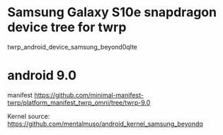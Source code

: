 # Samsung Galaxy S10e snapdragon device tree for twrp
twrp_android_device_samsung_beyond0qlte

# android 9.0
manifest
https://github.com/minimal-manifest-twrp/platform_manifest_twrp_omni/tree/twrp-9.0

Kernel source:
https://github.com/mentalmuso/android_kernel_samsung_beyondq
